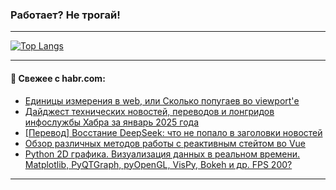### Работает? Не трогай!

---
<!--
#### 🛠️ Technical stack:

![Java](https://img.shields.io/badge/Java-informational?logo=Oracle&style=flat&logoColor=white&color=FF4500)
![Kotlin](https://img.shields.io/badge/Kotlin-informational?logo=Kotlin&style=flat&logoColor=white&color=774D97)
![TS](https://img.shields.io/badge/TypeScript-informational?logo=typeScript&style=flat&logoColor=black&color=017acc)
![Python](https://img.shields.io/badge/Python-informational?logo=Python&style=flat&logoColor=black&color=ffdd54) <br>
![Spring](https://img.shields.io/badge/Spring-informational?logo=Spring&style=flat&logoColor=white&color=6DB33F) 
![SpringBoot](https://img.shields.io/badge/SpringBoot-informational?logo=SpringBoot&style=flat&logoColor=white&color=6DB33F)
![Nest](https://img.shields.io/badge/NestJS-informational?logo=NestJS&style=flat&logoColor=white&color=E0234E) 
![NodeJS](https://img.shields.io/badge/NodeJS-informational?logo=node.js&style=flat&logoColor=white&color=70A760)<br>
![PostgreSQL](https://img.shields.io/badge/PostgreSQL-informational?logo=PostgreSQL&style=flat&logoColor=white&color=DAA520)
![MongoDB](https://img.shields.io/badge/MongoDB-informational?logo=MongoDB&style=flat&logoColor=white&color=870000)
![Apache](https://img.shields.io/badge/Apache-informational?logo=apache&style=flat&logoColor=white&color=f74e28)

___ 
-->

<!--- #### 🛠️ : --->

[![Top Langs](https://github-readme-stats-82jvfl3w3-advtsettinggmailcoms-projects.vercel.app/api/top-langs/?username=zloylis&langs_count=10&hide_title=true&title_color=e6edf3&size_weight=0.5&count_weight=0.5&layout=compact&hide_progress=true&hide_border=true&theme=dracula)](https://github.com/zloylis)

<!---


####  :octocat:&nbsp;&nbsp; Статистика:

![GitHub stats](https://github-readme-stats-u2qms2cxw-advtsettinggmailcoms-projects.vercel.app/api?username=zloylis&show_icons=true&hide_border=true&theme=dracula&title_color=e6edf3&include_all_commits=true&count_private=true&hide_rank=false&hide_title=true&rank_icon=github)
-->
---

#### 💬 Свежее с habr.com:

<!-- BLOG-POST-LIST:START -->
- [Единицы измерения в web, или Сколько попугаев во viewport&#39;е](https://habr.com/ru/companies/sberbank/articles/873982/?utm_source=habrahabr&utm_medium=rss&utm_campaign=873982)
- [Дайджест технических новостей, переводов и лонгридов инфослужбы Хабра за январь 2025 года](https://habr.com/ru/articles/877150/?utm_source=habrahabr&utm_medium=rss&utm_campaign=877150)
- [[Перевод] Восстание DeepSeek: что не попало в заголовки новостей](https://habr.com/ru/companies/wunderfund/articles/878828/?utm_source=habrahabr&utm_medium=rss&utm_campaign=878828)
- [Обзор различных методов работы с реактивным стейтом во Vue](https://habr.com/ru/articles/878722/?utm_source=habrahabr&utm_medium=rss&utm_campaign=878722)
- [Python 2D графика. Визуализация данных в реальном времени. Matplotlib, PyQTGraph, pyOpenGL, VisPy, Bokeh и др. FPS 200?](https://habr.com/ru/articles/878002/?utm_source=habrahabr&utm_medium=rss&utm_campaign=878002)
<!-- BLOG-POST-LIST:END -->

---
